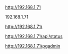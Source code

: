 

http://192.168.1.71

192.168.1.71

http://192.168.1.71/


http://192.168.1.71/api/status


http://192.168.1.71/pgadmin